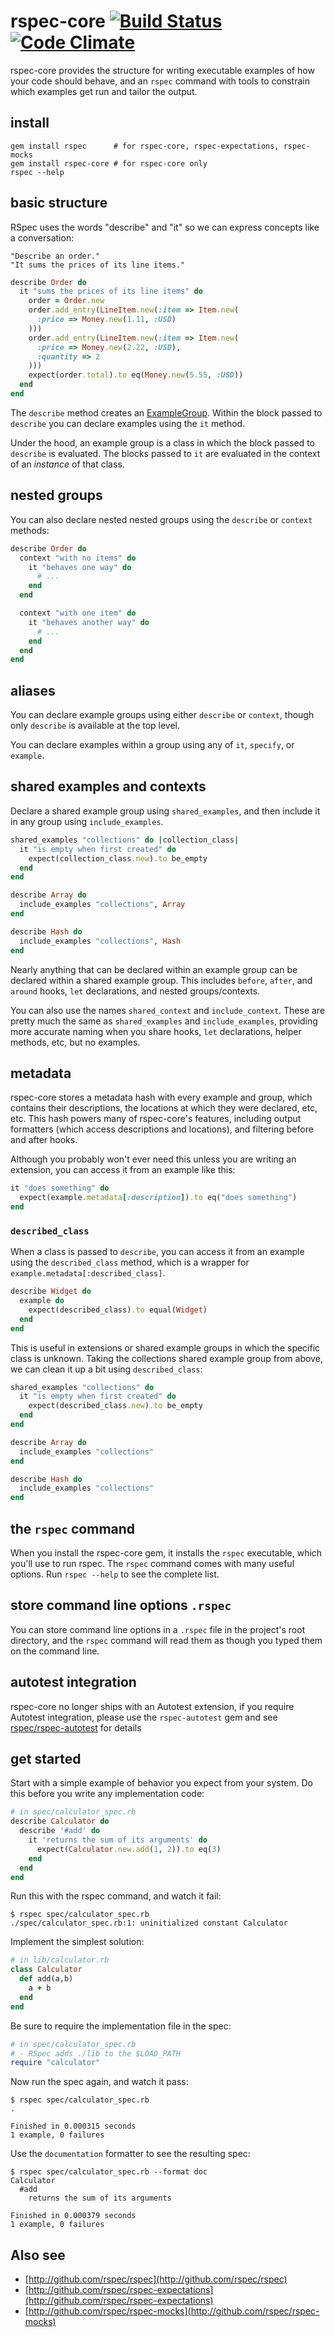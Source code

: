 # rspec-core [![Build Status](https://secure.travis-ci.org/rspec/rspec-core.png?branch=master)](http://travis-ci.org/rspec/rspec-core) [![Code Climate](https://codeclimate.com/github/rspec/rspec-core.png)](https://codeclimate.com/github/rspec/rspec-core)

rspec-core provides the structure for writing executable examples of how your
code should behave, and an `rspec` command with tools to constrain which
examples get run and tailor the output.

## install

    gem install rspec      # for rspec-core, rspec-expectations, rspec-mocks
    gem install rspec-core # for rspec-core only
    rspec --help

## basic structure

RSpec uses the words "describe" and "it" so we can express concepts like a conversation:

    "Describe an order."
    "It sums the prices of its line items."

```ruby
describe Order do
  it "sums the prices of its line items" do
    order = Order.new
    order.add_entry(LineItem.new(:item => Item.new(
      :price => Money.new(1.11, :USD)
    )))
    order.add_entry(LineItem.new(:item => Item.new(
      :price => Money.new(2.22, :USD),
      :quantity => 2
    )))
    expect(order.total).to eq(Money.new(5.55, :USD))
  end
end
```

The `describe` method creates an [ExampleGroup](http://rubydoc.info/gems/rspec-core/RSpec/Core/ExampleGroup).  Within the
block passed to `describe` you can declare examples using the `it` method.

Under the hood, an example group is a class in which the block passed to
`describe` is evaluated. The blocks passed to `it` are evaluated in the
context of an _instance_ of that class.

## nested groups

You can also declare nested nested groups using the `describe` or `context`
methods:

```ruby
describe Order do
  context "with no items" do
    it "behaves one way" do
      # ...
    end
  end

  context "with one item" do
    it "behaves another way" do
      # ...
    end
  end
end
```

## aliases

You can declare example groups using either `describe` or `context`, though
only `describe` is available at the top level.

You can declare examples within a group using any of `it`, `specify`, or
`example`.

## shared examples and contexts

Declare a shared example group using `shared_examples`, and then include it
in any group using `include_examples`.

```ruby
shared_examples "collections" do |collection_class|
  it "is empty when first created" do
    expect(collection_class.new).to be_empty
  end
end

describe Array do
  include_examples "collections", Array
end

describe Hash do
  include_examples "collections", Hash
end
```

Nearly anything that can be declared within an example group can be declared
within a shared example group. This includes `before`, `after`, and `around`
hooks, `let` declarations, and nested groups/contexts.

You can also use the names `shared_context` and `include_context`. These are
pretty much the same as `shared_examples` and `include_examples`, providing
more accurate naming when you share hooks, `let` declarations, helper methods,
etc, but no examples.

## metadata

rspec-core stores a metadata hash with every example and group, which
contains their descriptions, the locations at which they were
declared, etc, etc. This hash powers many of rspec-core's features,
including output formatters (which access descriptions and locations),
and filtering before and after hooks.

Although you probably won't ever need this unless you are writing an
extension, you can access it from an example like this:

```ruby
it "does something" do
  expect(example.metadata[:description]).to eq("does something")
end
```

### `described_class`

When a class is passed to `describe`, you can access it from an example
using the `described_class` method, which is a wrapper for
`example.metadata[:described_class]`.

```ruby
describe Widget do
  example do
    expect(described_class).to equal(Widget)
  end
end
```

This is useful in extensions or shared example groups in which the specific
class is unknown. Taking the collections shared example group from above, we can
clean it up a bit using `described_class`:

```ruby
shared_examples "collections" do
  it "is empty when first created" do
    expect(described_class.new).to be_empty
  end
end

describe Array do
  include_examples "collections"
end

describe Hash do
  include_examples "collections"
end
```

## the `rspec` command

When you install the rspec-core gem, it installs the `rspec` executable,
which you'll use to run rspec. The `rspec` command comes with many useful
options.
Run `rspec --help` to see the complete list.

## store command line options `.rspec`

You can store command line options in a `.rspec` file in the project's root
directory, and the `rspec` command will read them as though you typed them on
the command line.

## autotest integration

rspec-core no longer ships with an Autotest extension, if you require Autotest
integration, please use the `rspec-autotest` gem and see [rspec/rspec-autotest](https://github.com/rspec/rspec-autotest)
for details

## get started

Start with a simple example of behavior you expect from your system. Do
this before you write any implementation code:

```ruby
# in spec/calculator_spec.rb
describe Calculator do
  describe '#add' do
    it 'returns the sum of its arguments' do
      expect(Calculator.new.add(1, 2)).to eq(3)
    end
  end
end
```

Run this with the rspec command, and watch it fail:

```
$ rspec spec/calculator_spec.rb
./spec/calculator_spec.rb:1: uninitialized constant Calculator
```

Implement the simplest solution:

```ruby
# in lib/calculator.rb
class Calculator
  def add(a,b)
    a + b
  end
end
```

Be sure to require the implementation file in the spec:

```ruby
# in spec/calculator_spec.rb
# - RSpec adds ./lib to the $LOAD_PATH
require "calculator"
```

Now run the spec again, and watch it pass:

```
$ rspec spec/calculator_spec.rb
.

Finished in 0.000315 seconds
1 example, 0 failures
```

Use the `documentation` formatter to see the resulting spec:

```
$ rspec spec/calculator_spec.rb --format doc
Calculator
  #add
    returns the sum of its arguments

Finished in 0.000379 seconds
1 example, 0 failures
```

## Also see

* [http://github.com/rspec/rspec](http://github.com/rspec/rspec)
* [http://github.com/rspec/rspec-expectations](http://github.com/rspec/rspec-expectations)
* [http://github.com/rspec/rspec-mocks](http://github.com/rspec/rspec-mocks)
